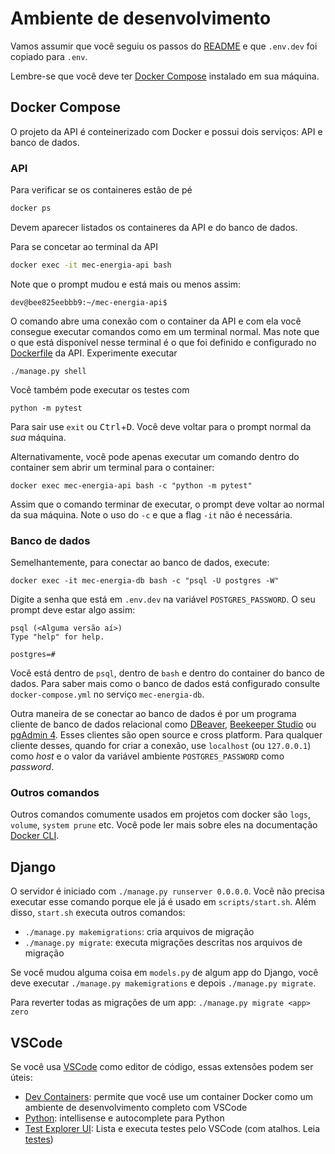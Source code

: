 # Ambiente de desenvolvimento

Vamos assumir que você seguiu os passos do [README](/README.md) e que 
`.env.dev` foi copiado para `.env`.

Lembre-se que você deve ter 
[Docker Compose](https://docs.docker.com/compose/install/) instalado  em sua
máquina.

## Docker Compose

O projeto da API é conteinerizado com Docker e possui dois serviços: API e 
banco de dados.

### API

Para verificar se os containeres estão de pé

```sh
docker ps
```

Devem aparecer listados os containeres da API e do banco de dados.

Para se concetar ao terminal da API

```sh
docker exec -it mec-energia-api bash
```

Note que o prompt mudou e está mais ou menos assim:

```
dev@bee825eebbb9:~/mec-energia-api$
```

O comando abre uma conexão com o container da API e com ela você consegue
executar comandos como em um terminal normal. Mas note que o que está 
disponível nesse terminal é o que foi definido e configurado no 
[Dockerfile](../Dockerfile) da API. Experimente executar 

```
./manage.py shell
```

Você também pode executar os testes com

```
python -m pytest
```

Para sair use `exit` ou <kbd>Ctrl</kbd>+<kbd>D</kbd>. Você deve voltar para
o prompt normal da _sua_ máquina.

Alternativamente, você pode apenas executar um comando dentro do container
sem abrir um terminal para o container:

```
docker exec mec-energia-api bash -c "python -m pytest"
```

Assim que o comando terminar de executar, o prompt deve voltar ao normal da sua
máquina. Note o uso do `-c` e que a flag `-it` não é necessária.

### Banco de dados

Semelhantemente, para conectar ao banco de dados, execute:

```
docker exec -it mec-energia-db bash -c "psql -U postgres -W"
```

Digite a senha que está em `.env.dev` na variável `POSTGRES_PASSWORD`. O seu 
prompt deve estar algo assim:


```
psql (<Alguma versão aí>)
Type "help" for help.

postgres=# 
```

Você está dentro de `psql`, dentro de `bash` e dentro do container do banco de 
dados. Para saber mais como o banco de dados está configurado consulte 
`docker-compose.yml` no serviço `mec-energia-db`.

Outra maneira de se conectar ao banco de dados é por um programa cliente
de banco de dados relacional como [DBeaver](https://dbeaver.io/), 
[Beekeeper Studio](https://www.beekeeperstudio.io/) ou 
[pgAdmin 4](https://www.pgadmin.org/). Esses clientes são open source e cross
platform. Para qualquer cliente desses, quando for criar a conexão, use 
`localhost` (ou `127.0.0.1`) como _host_ e o valor da variável ambiente
`POSTGRES_PASSWORD` como _password_.

### Outros comandos

Outros comandos comumente usados em projetos com docker são `logs`, `volume`, 
`system prune` etc. Você pode ler mais sobre eles na documentação 
[Docker CLI](https://docs.docker.com/engine/reference/commandline/cli/).


## Django

O servidor é iniciado com `./manage.py runserver 0.0.0.0`. Você não precisa
executar esse comando porque ele já é usado em `scripts/start.sh`. Além disso,
`start.sh` executa outros comandos:

- `./manage.py makemigrations`: cria arquivos de migração
- `./manage.py migrate`: executa migrações descritas nos arquivos de migração

Se você mudou alguma coisa em `models.py` de algum app do Django, você deve
executar `./manage.py makemigrations` e depois `./manage.py migrate`.

Para reverter todas as migrações de um app: `./manage.py migrate <app> zero`

## VSCode

Se você usa [VSCode](https://code.visualstudio.com/) como editor de código, 
essas extensões podem ser úteis:

- [Dev Containers](https://marketplace.visualstudio.com/items?itemName=ms-vscode-remote.remote-containers): 
permite que você use um container Docker como um ambiente de desenvolvimento 
completo com VSCode
- [Python](https://marketplace.visualstudio.com/items?itemName=ms-python.python):
intellisense e autocomplete para Python
- [Test Explorer UI](https://marketplace.visualstudio.com/items?itemName=hbenl.vscode-test-explorer):
Lista e executa testes pelo VSCode (com atalhos. Leia [testes](testes.md#útil-se-você-usa-vscode))

